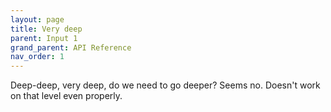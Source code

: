 ```yaml
---
layout: page
title: Very deep
parent: Input 1
grand_parent: API Reference
nav_order: 1
---
```


Deep-deep, very deep, do we need to go deeper? Seems no. Doesn't work on that level even properly.